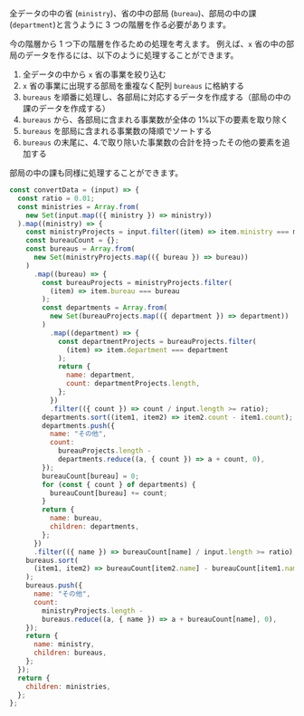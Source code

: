 全データの中の省 (`ministry`)、省の中の部局 (`bureau`)、部局の中の課(`department`)と言うように 3 つの階層を作る必要があります。

今の階層から 1 つ下の階層を作るための処理を考えます。
例えば、`x` 省の中の部局のデータを作るには、以下のように処理することができます。

1. 全データの中から `x` 省の事業を絞り込む
2. `x` 省の事業に出現する部局を重複なく配列 `bureaus` に格納する
3. `bureaus` を順番に処理し、各部局に対応するデータを作成する（部局の中の課のデータを作成する）
4. `bureaus` から、各部局に含まれる事業数が全体の 1%以下の要素を取り除く
5. `bureaus` を部局に含まれる事業数の降順でソートする
6. `bureaus` の末尾に、4.で取り除いた事業数の合計を持ったその他の要素を追加する

部局の中の課も同様に処理することができます。

```javascript
const convertData = (input) => {
  const ratio = 0.01;
  const ministries = Array.from(
    new Set(input.map(({ ministry }) => ministry))
  ).map((ministry) => {
    const ministryProjects = input.filter((item) => item.ministry === ministry);
    const bureauCount = {};
    const bureaus = Array.from(
      new Set(ministryProjects.map(({ bureau }) => bureau))
    )
      .map((bureau) => {
        const bureauProjects = ministryProjects.filter(
          (item) => item.bureau === bureau
        );
        const departments = Array.from(
          new Set(bureauProjects.map(({ department }) => department))
        )
          .map((department) => {
            const departmentProjects = bureauProjects.filter(
              (item) => item.department === department
            );
            return {
              name: department,
              count: departmentProjects.length,
            };
          })
          .filter(({ count }) => count / input.length >= ratio);
        departments.sort((item1, item2) => item2.count - item1.count);
        departments.push({
          name: "その他",
          count:
            bureauProjects.length -
            departments.reduce((a, { count }) => a + count, 0),
        });
        bureauCount[bureau] = 0;
        for (const { count } of departments) {
          bureauCount[bureau] += count;
        }
        return {
          name: bureau,
          children: departments,
        };
      })
      .filter(({ name }) => bureauCount[name] / input.length >= ratio);
    bureaus.sort(
      (item1, item2) => bureauCount[item2.name] - bureauCount[item1.name]
    );
    bureaus.push({
      name: "その他",
      count:
        ministryProjects.length -
        bureaus.reduce((a, { name }) => a + bureauCount[name], 0),
    });
    return {
      name: ministry,
      children: bureaus,
    };
  });
  return {
    children: ministries,
  };
};
```
